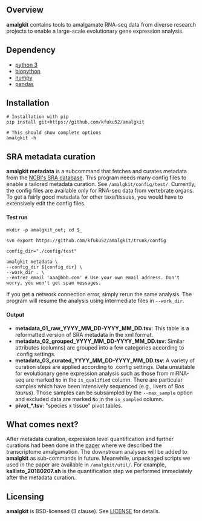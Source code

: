 ## Overview
**amalgkit** contains tools to amalgamate RNA-seq data from diverse research projects to enable a large-scale evolutionary gene expression analysis.

## Dependency
* [python 3](https://www.python.org/)
* [biopython](https://biopython.org/)
* [numpy](https://github.com/numpy/numpy)
* [pandas](https://github.com/pandas-dev/pandas)

## Installation
```
# Installation with pip
pip install git+https://github.com/kfuku52/amalgkit

# This should show complete options
amalgkit -h 
```

## SRA metadata curation
**amalgkit metadata** is a subcommand that fetches and curates metadata from the [NCBI's SRA database](https://www.ncbi.nlm.nih.gov/sra). This program needs many config files to enable a tailored metadata curation. See `/amalgkit/config/test/`. Currently, the config files are available only for RNA-seq data from vertebrate organs. To get a fairly good metadata for other taxa/tissues, you would have to extensively edit the config files. 

#### Test run

```
mkdir -p amalgkit_out; cd $_

svn export https://github.com/kfuku52/amalgkit/trunk/config

config_dir="./config/test"

amalgkit metadata \
--config_dir ${config_dir} \
--work_dir . \
--entrez_email 'aaa@bbb.com' # Use your own email address. Don't worry, you won't get spam messages.
```

If you get a network connection error, simply rerun the same analysis. The program will resume the analysis using intermediate files in `--work_dir`.

#### Output
* **metadata_01_raw_YYYY_MM_DD-YYYY_MM_DD.tsv**: This table is a reformatted version of SRA metadata in the xml format.
* **metadata_02_grouped_YYYY_MM_DD-YYYY_MM_DD.tsv**: Similar attributes (columns) are grouped into a few categories according to .config settings.
* **metadata_03_curated_YYYY_MM_DD-YYYY_MM_DD.tsv**: A variety of curation steps are applied according to .config settings. Data unsuitable for evolutionary gene expression analysis such as those from miRNA-seq are marked `No` in the `is_qualified` column. There are particular samples which have been intensively sequenced (e.g., livers of *Bos taurus*). Those samples can be subsampled by the `--max_sample` option and excluded data are marked `No` in the `is_sampled` column.
* **pivot_\*.tsv**: "species x tissue" pivot tables.

## What comes next?
After metadata curation, expression level quantification and further curations had been done in the [paper](https://www.biorxiv.org/content/10.1101/409888v1) where we described the transcriptome amalgamation. The downstream analyses will be added to **amalgkit** as sub-commands in future. Meanwhile, unpackaged scripts we used in the paper are available in `/amalgkit/util/`. For example, **kallisto_20180207.sh** is the quantification step we performed immediately after the metadata curation.

## Licensing
**amalgkit** is BSD-licensed (3 clause). See [LICENSE](LICENSE) for details.